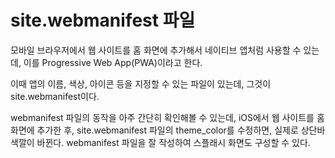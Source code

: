 # site.webmanifest 파일

모바일 브라우저에서 웹 사이트를 홈 화면에 추가해서 네이티브 앱처럼 사용할 수 있는데, 이를 Progressive Web App(PWA)이라고 한다.

이때 앱의 이름, 색상, 아이콘 등을 지정할 수 있는 파일이 있는데, 그것이 site.webmanifest이다.

webmanifest 파일의 동작을 아주 간단히 확인해볼 수 있는데, iOS에서 웹 사이트를 홈 화면에 추가한 후, site.webmanifest 파일의 theme_color를 수정하면, 실제로 상단바 색깔이 바뀐다. webmanifest 파일을 잘 작성하여 스플래시 화면도 구성할 수 있다.
